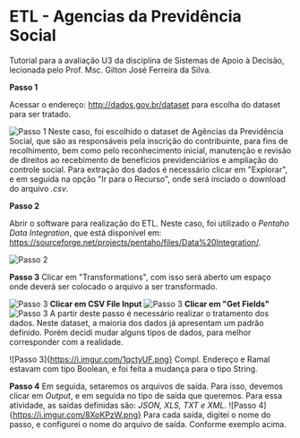 # ETL - Agencias da Previdência Social 

Tutorial para a avaliação U3 da disciplina de Sistemas de Apoio à Decisão, lecionada pelo Prof. Msc. Gilton José Ferreira da Silva. 

**Passo 1** 

Acessar o endereço: http://dados.gov.br/dataset para escolha do dataset para ser tratado. 

![Passo 1](https://i.imgur.com/xUwwrN2.png) 
Neste caso, foi escolhido o dataset de Agências da Previdência Social, que são as responsáveis pela inscrição do contribuinte, para fins de recolhimento, bem como pelo reconhecimento inicial, manutenção e revisão de direitos ao recebimento de benefícios previdenciários e ampliação do controle social.
Para extração dos dados é necessário clicar em "Explorar", e em seguida na opção "Ir para o Recurso", onde será iniciado o download do arquivo *.csv*.  

**Passo 2** 

Abrir o software para realização do ETL. Neste caso, foi utilizado o *Pentaho Data Integration*, que está disponível em: https://sourceforge.net/projects/pentaho/files/Data%20Integration/.

![Passo 2](https://i.imgur.com/3f0B4Jn.png)

**Passo 3** 
Clicar em "Transformations", com isso será aberto um espaço onde deverá ser colocado o arquivo a ser transformado. 

![Passo 3](https://i.imgur.com/6AsfrCl.png) 
**Clicar em CSV File Input**
![Passo 3](https://i.imgur.com/bmEx3DF.png)
**Clicar em "Get Fields"**
![Passo 3](https://i.imgur.com/cLXIlEV.png)
A partir deste passo é necessário realizar o tratamento dos dados. Neste dataset, a maioria dos dados já apresentam um padrão definido. Porém decidi mudar alguns tipos de dados, para melhor corresponder com a realidade.

![Passo 3]{https://i.imgur.com/1qctyUF.png}
Compl. Endereço e Ramal estavam com tipo Boolean, e foi feita a mudança para o tipo String. 

**Passo 4** 
Em seguida, setaremos os arquivos de saída. Para isso, devemos clicar em *Output*, e em seguida no tipo de saída que queremos. Para essa atividade, as saídas definidas são: *JSON, XLS, TXT e XML*. 
![Passo 4]{https://i.imgur.com/8XoKPzW.png}
Para cada saída, digitei o nome do passo, e configurei o nome do arquivo de saída. Conforme exemplo acima. 
